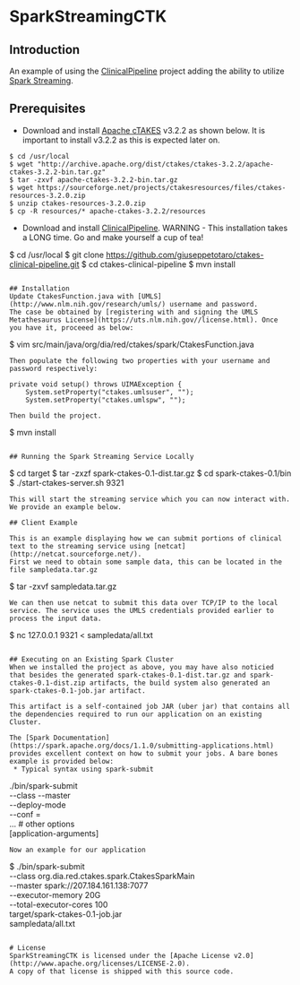 # SparkStreamingCTK

## Introduction
An example of using the
[ClinicalPipeline](https://github.com/giuseppetotaro/ctakes-clinical-pipeline) project
adding the ability to utilize [Spark Streaming](http://spark.apache.org/streaming/).

## Prerequisites
 * Download and install [Apache cTAKES](http://ctakes.apache.org) v3.2.2 as shown below. It is important to install v3.2.2 as this is expected later on.
```
$ cd /usr/local
$ wget "http://archive.apache.org/dist/ctakes/ctakes-3.2.2/apache-ctakes-3.2.2-bin.tar.gz"
$ tar -zxvf apache-ctakes-3.2.2-bin.tar.gz
$ wget https://sourceforge.net/projects/ctakesresources/files/ctakes-resources-3.2.0.zip
$ unzip ctakes-resources-3.2.0.zip
$ cp -R resources/* apache-ctakes-3.2.2/resources
```
 * Download and install [ClinicalPipeline](https://github.com/giuseppetotaro/ctakes-clinical-pipeline). WARNING - This installation takes a LONG time. Go and make yourself a cup of tea!
 
$ cd /usr/local
$ git clone https://github.com/giuseppetotaro/ctakes-clinical-pipeline.git
$ cd ctakes-clinical-pipeline
$ mvn install 
 ```

## Installation
Update CtakesFunction.java with [UMLS](http://www.nlm.nih.gov/research/umls/) username and password.
The case be obtained by [registering with and signing the UMLS Metathesaurus License](https://uts.nlm.nih.gov//license.html). Once you have it, proceeed as below:
```
$ vim src/main/java/org/dia/red/ctakes/spark/CtakesFunction.java
```
Then populate the following two properties with your username and password respectively:
```
	private void setup() throws UIMAException {
		System.setProperty("ctakes.umlsuser", "");
		System.setProperty("ctakes.umlspw", "");
```
Then build the project.
```
$ mvn install
```

## Running the Spark Streaming Service Locally
```
$ cd target
$ tar -zxzf spark-ctakes-0.1-dist.tar.gz
$ cd spark-ctakes-0.1/bin
$ ./start-ctakes-server.sh 9321
```
This will start the streaming service which you can now interact with. We provide an example below.

## Client Example

This is an example displaying how we can submit portions of clinical text to the streaming service using [netcat](http://netcat.sourceforge.net/). 
First we need to obtain some sample data, this can be located in the file sampledata.tar.gz
```
$ tar -zxvf sampledata.tar.gz
```
We can then use netcat to submit this data over TCP/IP to the local service. The service uses the UMLS credentials provided earlier to process the input data.
```
$ nc 127.0.0.1 9321 < sampledata/all.txt
```

## Executing on an Existing Spark Cluster
When we installed the project as above, you may have also noticied that besides the generated spark-ctakes-0.1-dist.tar.gz and spark-ctakes-0.1-dist.zip artifacts, the build system also generated an spark-ctakes-0.1-job.jar artifact.

This artifact is a self-contained job JAR (uber jar) that contains all the dependencies required to run our application on an existing Cluster.

The [Spark Documentation](https://spark.apache.org/docs/1.1.0/submitting-applications.html) provides excellent context on how to submit your jobs. A bare bones example is provided below:
 * Typical syntax using spark-submit
```
./bin/spark-submit \
  --class <main-class>
  --master <master-url> \
  --deploy-mode <deploy-mode> \
  --conf <key>=<value> \
  ... # other options
  <application-jar> \
  [application-arguments]
```
Now an example for our application
```
$ ./bin/spark-submit \
  --class org.dia.red.ctakes.spark.CtakesSparkMain \
  --master spark://207.184.161.138:7077 \
  --executor-memory 20G \
  --total-executor-cores 100 \
  target/spark-ctakes-0.1-job.jar \
  sampledata/all.txt
```

# License
SparkStreamingCTK is licensed under the [Apache License v2.0](http://www.apache.org/licenses/LICENSE-2.0).
A copy of that license is shipped with this source code.
